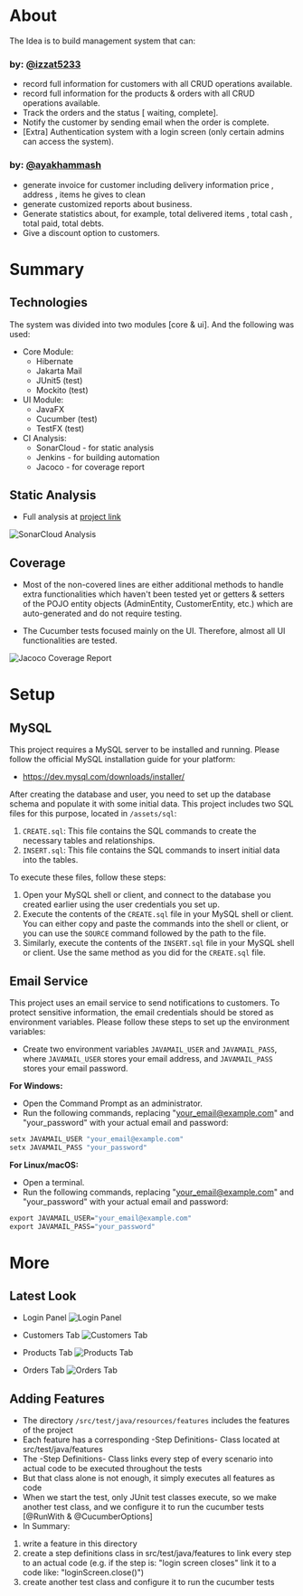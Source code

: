 # About

The Idea is to build management system that can:

### by: [@izzat5233](https://github.com/izzat5233)

- record full information for customers with all CRUD operations available.
- record full information for the products & orders with all CRUD operations available.
- Track the orders and the status [ waiting, complete].
- Notify the customer by sending email when the order is complete.
- [Extra] Authentication system with a login screen (only certain admins can access the system).

### by: [@ayakhammash](https://github.com/ayakhammash)

- generate invoice for customer including delivery information price , address , items he gives to clean
- generate customized reports about business.
- Generate statistics about, for example, total delivered items , total cash , total paid, total debts.
- Give a discount option to customers.

# Summary

## Technologies

The system was divided into two modules [core & ui]. And the following was used:

- Core Module:
  - Hibernate
  - Jakarta Mail
  - JUnit5 (test)
  - Mockito (test)
- UI Module:
  - JavaFX
  - Cucumber (test)
  - TestFX (test)
- CI Analysis:
  - SonarCloud - for static analysis
  - Jenkins - for building automation
  - Jacoco - for coverage report

## Static Analysis

- Full analysis at
  [project link](https://sonarcloud.io/project/overview?id=izzat-najah-edu_carpet-cleaning-service-management)

![SonarCloud Analysis](https://github.com/izzat-najah-edu/carpet-cleaning-service-management/assets/92182269/317af9ac-efb0-4388-9728-ddfe2032dc2b)

## Coverage

- Most of the non-covered lines are either additional methods to handle extra functionalities which haven't been tested
  yet or getters & setters of the POJO entity objects (AdminEntity, CustomerEntity, etc.) which are auto-generated and
  do not require testing.

- The Cucumber tests focused mainly on the UI. Therefore, almost all UI functionalities are tested.

![Jacoco Coverage Report](https://github.com/izzat-najah-edu/carpet-cleaning-service-management/assets/92182269/b7ef1423-5430-4411-9132-53f1b1392471)

# Setup

## MySQL

This project requires a MySQL server to be installed and running. Please follow the official MySQL installation guide
for your platform:

- https://dev.mysql.com/downloads/installer/

After creating the database and user, you need to set up the database schema and populate it with some initial data.
This project includes two SQL files for this purpose, located in `/assets/sql`:

1. `CREATE.sql`: This file contains the SQL commands to create the necessary tables and relationships.
2. `INSERT.sql`: This file contains the SQL commands to insert initial data into the tables.

To execute these files, follow these steps:

1. Open your MySQL shell or client, and connect to the database you created earlier using the user credentials you set
   up.
2. Execute the contents of the `CREATE.sql` file in your MySQL shell or client. You can either copy and paste the
   commands into the shell or client, or you can use the `SOURCE` command followed by the path to the file.
3. Similarly, execute the contents of the `INSERT.sql` file in your MySQL shell or client. Use the same method as you
   did for the `CREATE.sql` file.

## Email Service

This project uses an email service to send notifications to customers. To protect sensitive information, the email
credentials should be stored as environment variables. Please follow these steps to set up the environment variables:

- Create two environment variables `JAVAMAIL_USER` and `JAVAMAIL_PASS`, where `JAVAMAIL_USER` stores your email
  address,
  and `JAVAMAIL_PASS` stores your email password.

**For Windows:**

- Open the Command Prompt as an administrator.
- Run the following commands, replacing "your_email@example.com" and "your_password" with your actual email and
  password:

```cmd
setx JAVAMAIL_USER "your_email@example.com"
setx JAVAMAIL_PASS "your_password"
```

**For Linux/macOS:**

- Open a terminal.
- Run the following commands, replacing "your_email@example.com" and "your_password" with your actual email and
  password:

```cmd
export JAVAMAIL_USER="your_email@example.com"
export JAVAMAIL_PASS="your_password"
```

# More

## Latest Look

- Login Panel
  ![Login Panel](https://github.com/izzat-najah-edu/carpet-cleaning-service-management/assets/92182269/10957c64-bf3a-43cd-8a49-cde3615a885b)

- Customers Tab
  ![Customers Tab](https://github.com/izzat-najah-edu/carpet-cleaning-service-management/assets/92182269/993473fb-2f00-4455-8365-1086ebdbd653)

- Products Tab
  ![Products Tab](https://github.com/izzat-najah-edu/carpet-cleaning-service-management/assets/92182269/49036d2b-d693-440e-84a1-72333013dd3b)

- Orders Tab
  ![Orders Tab](https://github.com/izzat-najah-edu/carpet-cleaning-service-management/assets/92182269/c9ce93e3-5946-4492-a182-5cfd18a6627a)

## Adding Features

- The directory `/src/test/java/resources/features` includes the features of the project
- Each feature has a corresponding -Step Definitions- Class located at src/test/java/features
- The -Step Definitions- Class links every step of every scenario into actual code to be executed throughout the tests
- But that class alone is not enough, it simply executes all features as code
- When we start the test, only JUnit test classes execute, so we make another test class,
  and we configure it to run the cucumber tests [@RunWith & @CucumberOptions]
- In Summary:

1. write a feature in this directory
2. create a step definitions class in src/test/java/features to link every step to an actual code
   (e.g. if the step is: "login screen closes" link it to a code like: "loginScreen.close()")
3. create another test class and configure it to run the cucumber tests

